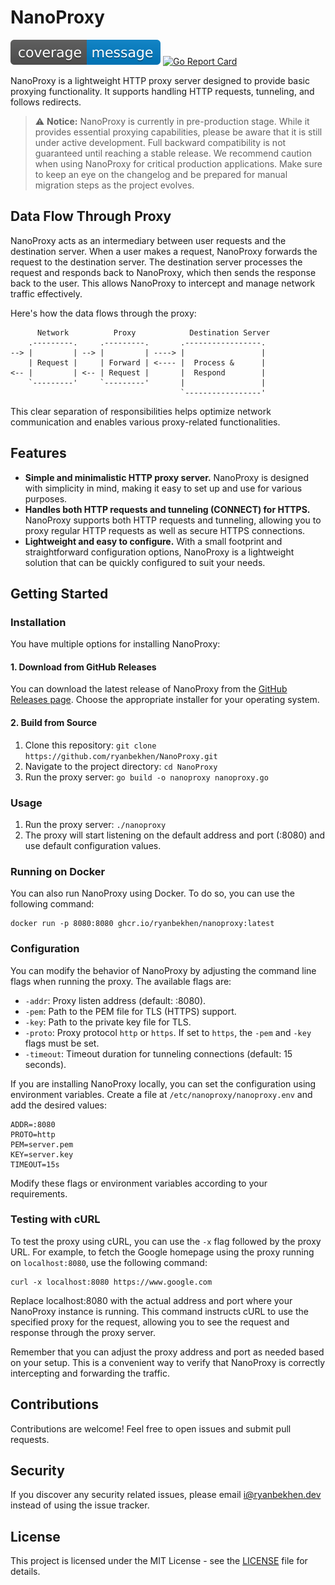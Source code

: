 # NanoProxy

![coverage](https://raw.githubusercontent.com/ryanbekhen/nanoproxy/badges/.badges/master/coverage.svg)
[![Go Report Card](https://goreportcard.com/badge/github.com/ryanbekhen/nanoproxy?cache=v1)](https://goreportcard.com/report/github.com/vladopajic/go-test-coverage)

NanoProxy is a lightweight HTTP proxy server designed to provide basic proxying functionality. 
It supports handling HTTP requests, tunneling, and follows redirects.

> ⚠️ **Notice:** NanoProxy is currently in pre-production stage. While it provides essential proxying capabilities, 
> please be aware that it is still under active development. Full backward compatibility is not guaranteed until 
> reaching a stable release. We recommend caution when using NanoProxy for critical production applications. Make sure 
> to keep an eye on the changelog and be prepared for manual migration steps as the project evolves.

## Data Flow Through Proxy

NanoProxy acts as an intermediary between user requests and the destination server. When a user makes a request, 
NanoProxy forwards the request to the destination server. The destination server processes the request and responds 
back to NanoProxy, which then sends the response back to the user. This allows NanoProxy to intercept and manage 
network traffic effectively.

Here's how the data flows through the proxy:

```text
      Network          Proxy            Destination Server
    .---------.     .---------.       .-----------------.
--> |         | --> |         | ----> |                 |
    | Request |     | Forward | <---- |  Process &      |
<-- |         | <-- | Request |       |  Respond        |
    `---------'     `---------'       |                 |
                                      `-----------------'
```

This clear separation of responsibilities helps optimize network communication and enables various 
proxy-related functionalities.

## Features

- **Simple and minimalistic HTTP proxy server.** NanoProxy is designed with simplicity in mind, making it easy to set 
up and use for various purposes.
- **Handles both HTTP requests and tunneling (CONNECT) for HTTPS.** NanoProxy supports both HTTP requests and tunneling, 
allowing you to proxy regular HTTP requests as well as secure HTTPS connections.
- **Lightweight and easy to configure.** With a small footprint and straightforward configuration options, NanoProxy is 
a lightweight solution that can be quickly configured to suit your needs.


## Getting Started

### Installation

You have multiple options for installing NanoProxy:

#### 1. Download from GitHub Releases

You can download the latest release of NanoProxy from the 
[GitHub Releases page](https://github.com/ryanbekhen/nanoproxy/releases). Choose the appropriate installer for your 
operating system.

#### 2. Build from Source

1. Clone this repository: `git clone https://github.com/ryanbekhen/NanoProxy.git`
2. Navigate to the project directory: `cd NanoProxy`
3. Run the proxy server: `go build -o nanoproxy nanoproxy.go`

### Usage

1. Run the proxy server: `./nanoproxy`
2. The proxy will start listening on the default address and port (:8080) and use default configuration values.

### Running on Docker

You can also run NanoProxy using Docker. To do so, you can use the following command:

```shell
docker run -p 8080:8080 ghcr.io/ryanbekhen/nanoproxy:latest
```

### Configuration

You can modify the behavior of NanoProxy by adjusting the command line flags when running the proxy. The available flags are:

- `-addr`: Proxy listen address (default: :8080).
- `-pem`: Path to the PEM file for TLS (HTTPS) support.
- `-key`: Path to the private key file for TLS.
- `-proto`: Proxy protocol `http` or `https`. If set to `https`, the `-pem` and `-key` flags must be set.
- `-timeout`: Timeout duration for tunneling connections (default: 15 seconds).

If you are installing NanoProxy locally, you can set the configuration using environment variables. Create a file
at `/etc/nanoproxy/nanoproxy.env` and add the desired values:

```text
ADDR=:8080
PROTO=http
PEM=server.pem
KEY=server.key
TIMEOUT=15s
```

Modify these flags or environment variables according to your requirements.

### Testing with cURL

To test the proxy using cURL, you can use the `-x` flag followed by the proxy URL. For example, to fetch the Google 
homepage using the proxy running on `localhost:8080`, use the following command:

```shell
curl -x localhost:8080 https://www.google.com
```

Replace localhost:8080 with the actual address and port where your NanoProxy instance is running. This command instructs 
cURL to use the specified proxy for the request, allowing you to see the request and response through the proxy server.

Remember that you can adjust the proxy address and port as needed based on your setup. This is a convenient way to 
verify that NanoProxy is correctly intercepting and forwarding the traffic.



## Contributions

Contributions are welcome! Feel free to open issues and submit pull requests.

## Security

If you discover any security related issues, please email i@ryanbekhen.dev instead of using the issue tracker.

## License

This project is licensed under the MIT License - see the [LICENSE](LICENSE) file for details.
